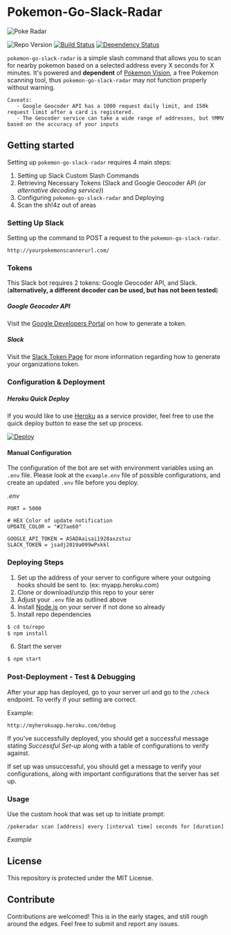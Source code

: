 # Pokemon-Go-Slack-Radar
![Poke Radar](http://cdn.bulbagarden.net/upload/thumb/a/a7/Poke_Radar.png/200px-Poke_Radar.png)

![Repo Version](https://img.shields.io/github/tag/brh55/pokemon-go-slack-radar.svg?style=flat-square&label=version)
[![Build Status](https://travis-ci.org/brh55/pokemon-go-slack-radar.svg?branch=master)](https://travis-ci.org/brh55/pokemon-go-slack-radar) [![Dependency Status](https://david-dm.org/brh55/pokemon-go-slack-radar.svg)](https://david-dm.org/brh55/pokemon-go-slack-radar)

`pokemon-go-slack-radar` is a simple slash command that allows you to scan for nearby pokemon based on a selected address every X seconds for X minutes. It's powered and __dependent__ of [Pokemon Vision](http://pokemonvision.com), a free Pokemon scanning tool, thus `pokemon-go-slack-radar` may not function properly without warning.

    Caveats:
       - Google Geocoder API has a 1000 request daily limit, and 150k request limit after a card is registered.
       - The Geocoder service can take a wide range of addresses, but YMMV based on the accuracy of your inputs

## Getting started
Setting up `pokemon-go-slack-radar` requires 4 main steps:
   
   1. Setting up Slack Custom Slash Commands
   2. Retrieving Necessary Tokens (Slack and Google Geocoder API _(or alternative decoding service)_)
   3. Configuring `pokemon-go-slack-radar` and Deploying
   4. Scan the sh!4z out of areas


### Setting Up Slack
Setting up the command to POST a request to the `pokemon-go-slack-radar`.

```http://yourpokemonscannerurl.com/```

### Tokens
This Slack bot requires 2 tokens: Google Geocoder API, and Slack. (__alternatively, a different decoder can be used, but has not been tested__)

##### Google Geocoder API
Visit the [Google Developers Portal](https://console.developers.google.com/flows/enableapi?apiid=maps_backend,geocoding_backend,directions_backend,distance_matrix_backend,elevation_backend,places_backend&keyType=CLIENT_SIDE&reusekey=true) on how to generate a token.

##### Slack
Visit the [Slack Token Page](https://www.google.com/#q=slack+token) for more information regarding how to generate your organizations token.

### Configuration & Deployment

##### Heroku Quick Deploy
If you would like to use [Heroku](https://www.heroku.com/) as a service provider, feel free to use the quick deploy button to ease the set up process.

[![Deploy](https://www.herokucdn.com/deploy/button.png)](https://heroku.com/deploy)

#### Manual Configuration
The configuration of the bot are set with environment variables using an `.env` file. Please look at the `example.env` file of possible configurations, and create an updated `.env` file before you deploy.

_.env_

```
PORT = 5000

# HEX Color of update notification
UPDATE_COLOR = "#27ae60"

GOOGLE_API_TOKEN = ASADAaisai1928axzstuz
SLACK_TOKEN = jsadj2019a099wPxkkl
```

### Deploying Steps

1. Set up the address of your server to configure where your outgoing hooks should be sent to. (ex: myapp.heroku.com)
2. Clone or download/unzip this repo to your serer
3. Adjust your `.env` file as outlined above
4. Install [Node.js](http://nodejs.org/) on your server if not done so already
5. Install repo dependencies
  
  ```bash
  $ cd to/repo
  $ npm install
  ```
6. Start the server

  ```bash
  $ npm start
  ```

### Post-Deployment - Test & Debugging
After your app has deployed, go to your server url and go to the `/check` endpoint. To verify if your setting are correct.

Example:
```
http://myherokuapp.heroku.com/debug
```

If you've successfully deployed, you should get a successful message stating *Successful Set-up* along with a table of configurations to verify against.

If set up was unsuccessful, you should get a message to verify your configurations, along with important configurations that the server has set up.

### Usage
Use the custom hook that was set up to initiate prompt:

```
/pokeradar scan [address] every [interval time] seconds for [duration]
```

_Example_

## License
This repository is protected under the MIT License.

## Contribute
Contributions are welcomed! This is in the early stages, and still rough around the edges. Feel free to submit and report any issues.
